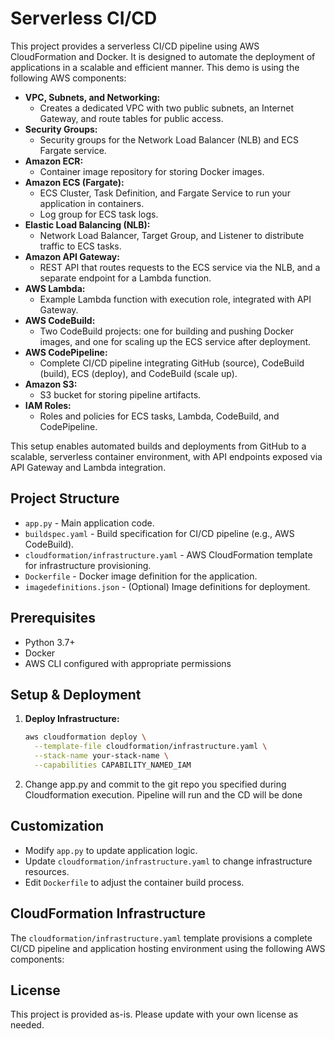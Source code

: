 # Serverless CI/CD

This project provides a serverless CI/CD pipeline using AWS CloudFormation and Docker. It is designed to automate the deployment of applications in a scalable and efficient manner.
This demo is using the following AWS components:
- **VPC, Subnets, and Networking:**
  - Creates a dedicated VPC with two public subnets, an Internet Gateway, and route tables for public access.
- **Security Groups:**
  - Security groups for the Network Load Balancer (NLB) and ECS Fargate service.
- **Amazon ECR:**
  - Container image repository for storing Docker images.
- **Amazon ECS (Fargate):**
  - ECS Cluster, Task Definition, and Fargate Service to run your application in containers.
  - Log group for ECS task logs.
- **Elastic Load Balancing (NLB):**
  - Network Load Balancer, Target Group, and Listener to distribute traffic to ECS tasks.
- **Amazon API Gateway:**
  - REST API that routes requests to the ECS service via the NLB, and a separate endpoint for a Lambda function.
- **AWS Lambda:**
  - Example Lambda function with execution role, integrated with API Gateway.
- **AWS CodeBuild:**
  - Two CodeBuild projects: one for building and pushing Docker images, and one for scaling up the ECS service after deployment.
- **AWS CodePipeline:**
  - Complete CI/CD pipeline integrating GitHub (source), CodeBuild (build), ECS (deploy), and CodeBuild (scale up).
- **Amazon S3:**
  - S3 bucket for storing pipeline artifacts.
- **IAM Roles:**
  - Roles and policies for ECS tasks, Lambda, CodeBuild, and CodePipeline.

This setup enables automated builds and deployments from GitHub to a scalable, serverless container environment, with API endpoints exposed via API Gateway and Lambda integration.


## Project Structure

- `app.py` - Main application code.
- `buildspec.yaml` - Build specification for CI/CD pipeline (e.g., AWS CodeBuild).
- `cloudformation/infrastructure.yaml` - AWS CloudFormation template for infrastructure provisioning.
- `Dockerfile` - Docker image definition for the application.
- `imagedefinitions.json` - (Optional) Image definitions for deployment.

## Prerequisites

- Python 3.7+
- Docker
- AWS CLI configured with appropriate permissions

## Setup & Deployment

1. **Deploy Infrastructure:**
   ```bash
   aws cloudformation deploy \
     --template-file cloudformation/infrastructure.yaml \
     --stack-name your-stack-name \
     --capabilities CAPABILITY_NAMED_IAM
   ```

2. Change app.py and commit to the git repo you specified during Cloudformation execution. Pipeline will run and the CD will be done

## Customization

- Modify `app.py` to update application logic.
- Update `cloudformation/infrastructure.yaml` to change infrastructure resources.
- Edit `Dockerfile` to adjust the container build process.

## CloudFormation Infrastructure

The `cloudformation/infrastructure.yaml` template provisions a complete CI/CD pipeline and application hosting environment using the following AWS components:

## License

This project is provided as-is. Please update with your own license as needed. 